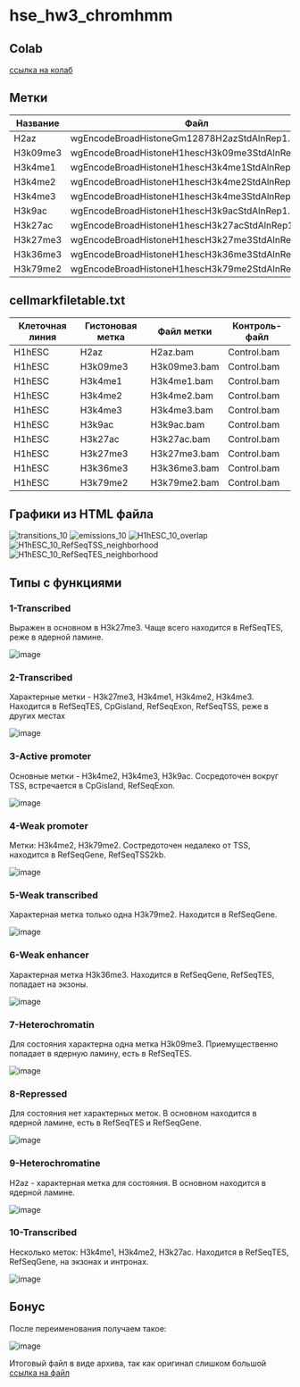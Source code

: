 # hse_hw3_chromhmm
## Colab
[ссылка на колаб](https://colab.research.google.com/drive/1uUXhgnoPCbGP2ZsV7fpZS-LaxL2Qzx16?usp=sharing)
## Метки
| Название | Файл                                             |
|----------|--------------------------------------------------|
| H2az     | wgEncodeBroadHistoneGm12878H2azStdAlnRep1.bam    |
| H3k09me3 | wgEncodeBroadHistoneH1hescH3k09me3StdAlnRep1.bam |
| H3k4me1  | wgEncodeBroadHistoneH1hescH3k4me1StdAlnRep1.bam  |
| H3k4me2  | wgEncodeBroadHistoneH1hescH3k4me2StdAlnRep1.bam  |
| H3k4me3  | wgEncodeBroadHistoneH1hescH3k4me3StdAlnRep1.bam  |
| H3k9ac   | wgEncodeBroadHistoneH1hescH3k9acStdAlnRep1.bam   |
| H3k27ac  | wgEncodeBroadHistoneH1hescH3k27acStdAlnRep1.bam  |
| H3k27me3 | wgEncodeBroadHistoneH1hescH3k27me3StdAlnRep1.bam |
| H3k36me3 | wgEncodeBroadHistoneH1hescH3k36me3StdAlnRep1.bam |
| H3k79me2 | wgEncodeBroadHistoneH1hescH3k79me2StdAlnRep1.bam |
## cellmarkfiletable.txt
|Клеточная линия|Гистоновая метка|Файл метки|Контроль-файл|
|--------|----------|--------------|-------------|
| H1hESC | H2az     | H2az.bam     | Control.bam |
| H1hESC | H3k09me3 | H3k09me3.bam | Control.bam |
| H1hESC | H3k4me1  | H3k4me1.bam  | Control.bam |
| H1hESC | H3k4me2  | H3k4me2.bam  | Control.bam |
| H1hESC | H3k4me3  | H3k4me3.bam  | Control.bam |
| H1hESC | H3k9ac   | H3k9ac.bam   | Control.bam |
| H1hESC | H3k27ac  | H3k27ac.bam  | Control.bam |
| H1hESC | H3k27me3 | H3k27me3.bam | Control.bam |
| H1hESC | H3k36me3 | H3k36me3.bam | Control.bam |
| H1hESC | H3k79me2 | H3k79me2.bam | Control.bam |
## Графики из HTML файла
![transitions_10](https://user-images.githubusercontent.com/115037034/229914974-3c7ad2a2-1496-4337-8617-316d35d18735.png)
![emissions_10](https://user-images.githubusercontent.com/115037034/229915038-4c74c4ef-17a4-4de3-a88a-1a712130e5b4.png)
![H1hESC_10_overlap](https://user-images.githubusercontent.com/115037034/229915101-f7d94be4-a722-4adf-a52b-dac47035a1a0.png)
![H1hESC_10_RefSeqTSS_neighborhood](https://user-images.githubusercontent.com/115037034/229915132-a39aa836-ab6a-4d28-902d-6c53ac8157ee.png)
![H1hESC_10_RefSeqTES_neighborhood](https://user-images.githubusercontent.com/115037034/229915167-5a03608f-5478-44a6-9903-6b473f2322fb.png)
## Типы с функциями
### 1-Transcribed
Выражен в основном в H3k27me3. Чаще всего находится в RefSeqTES, реже в ядерной ламине.

![image](https://user-images.githubusercontent.com/115037034/230182754-11573084-9a9f-405a-be68-44b3e1260413.png)
### 2-Transcribed
Характерные метки - H3k27me3, H3k4me1, H3k4me2, H3k4me3. Находится в RefSeqTES, CpGisland, RefSeqExon, RefSeqTSS, реже в других местах

![image](https://user-images.githubusercontent.com/115037034/230184263-134c2b2d-7da8-4b0b-a365-1d2f5e74b102.png)

### 3-Active promoter
Основные метки - H3k4me2, H3k4me3, H3k9ac. Сосредоточен вокруг TSS, встречается в CpGisland, RefSeqExon.

![image](https://user-images.githubusercontent.com/115037034/230184997-11aea509-4437-4c4f-9e7f-5e964839a721.png)

### 4-Weak promoter
Метки: H3k4me2, H3k79me2. Состредоточен недалеко от TSS, находится в RefSeqGene, RefSeqTSS2kb.

![image](https://user-images.githubusercontent.com/115037034/230191714-71de072b-9ec9-40d6-93ae-829249d86fe8.png)

### 5-Weak transcribed
Характерная метка только одна H3k79me2. Находится в RefSeqGene. 

![image](https://user-images.githubusercontent.com/115037034/230192201-e40faf0e-44d6-43ce-8c23-ad8540dd45a1.png)

### 6-Weak enhancer
Характерная метка H3k36me3. Находится в RefSeqGene, RefSeqTES, попадает на экзоны.

![image](https://user-images.githubusercontent.com/115037034/230190696-708fd131-30e7-4fec-947d-44a8c4a5d8bb.png)

### 7-Heterochromatin
Для состояния характерна одна метка H3k09me3. Приемущественно попадает в ядерную ламину, есть в RefSeqTES.

![image](https://user-images.githubusercontent.com/115037034/230188920-708e9fa6-d842-4ac6-a00f-fe3ffd7665a9.png)

### 8-Repressed
Для состояния нет характерных меток. В основном находится в ядерной ламине, есть в RefSeqTES и RefSeqGene.

![image](https://user-images.githubusercontent.com/115037034/230190247-5c06e77b-c127-4cf3-8a18-9fcc1625d9dc.png)

### 9-Heterochromatine
H2az - характерная метка для состояния. В основном находится в ядерной ламине.

![image](https://user-images.githubusercontent.com/115037034/230193315-0d06f0b7-941d-4bd9-879e-7224a82816ff.png)

### 10-Transcribed
Несколько меток:  H3k4me1, H3k4me2, H3k27ac. Находится в RefSeqTES, RefSeqGene, на экзонах и интронах.

![image](https://user-images.githubusercontent.com/115037034/230191289-e9302ac5-4f34-4a45-aff7-144e3f63c318.png)


## Бонус
После переименования получаем такое:

![image](https://user-images.githubusercontent.com/115037034/230209384-20c0fd5f-c1e5-4a74-9aae-d26fedffa371.png) 

Итоговый файл в виде архива, так как оригинал слишком большой
[ссылка на файл]()
